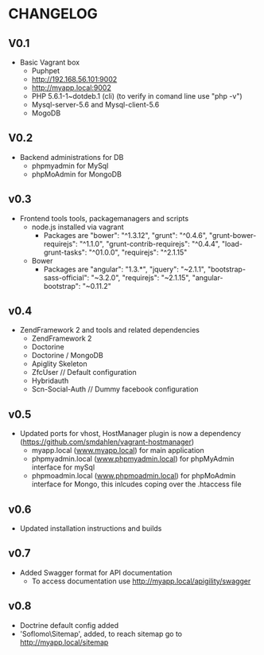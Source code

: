# CHANGELOG


## V0.1 
- Basic Vagrant box
    - Puphpet
    - http://192.168.56.101:9002
    - http://myapp.local:9002
    - PHP 5.6.1-1~dotdeb.1 (cli)  (to verify in comand line use "php -v")
    - Mysql-server-5.6 and Mysql-client-5.6 
    - MogoDB

## V0.2
- Backend administrations for DB
    - phpmyadmin for MySql
    - phpMoAdmin for MongoDB

## v0.3
- Frontend tools tools, packagemanagers and scripts
    - node.js installed via vagrant
        - Packages are
            "bower": "^1.3.12",
            "grunt": "^0.4.6",
            "grunt-bower-requirejs": "^1.1.0",
            "grunt-contrib-requirejs": "^0.4.4",
            "load-grunt-tasks": "^01.0.0",
            "requirejs": "^2.1.15"
    - Bower
        -   Packages are 
            "angular": "1.3.*",
            "jquery": "~2.1.1",
            "bootstrap-sass-official": "~3.2.0",
            "requirejs": "~2.1.15",
            "angular-bootstrap": "~0.11.2"

## v0.4
- ZendFramework 2 and tools and related dependencies
    - ZendFramework 2
    - Doctorine
    - Doctorine / MongoDB
    - Apiglity Skeleton
    - ZfcUser // Default configuration
    - Hybridauth 
    - Scn-Social-Auth // Dummy facebook configuration

## v0.5
- Updated ports for vhost, HostManager plugin is now a dependency (https://github.com/smdahlen/vagrant-hostmanager)
    - myapp.local (www.myapp.local) for main application
    - phpmyadmin.local (www.phpmyadmin.local) for phpMyAdmin interface for mySql
    - phpmoadmin.local (www.phpmoadmin.local) for phpMoAdmin interface for Mongo, this inlcudes coping over the .htaccess file

## v0.6
- Updated installation instructions and builds


## v0.7
 - Added Swagger format for API documentation
    - To access documentation use http://myapp.local/apigility/swagger

## v0.8
 - Doctrine default config added 
 - 'Soflomo\Sitemap', added, to reach sitemap go to http://myapp.local/sitemap
